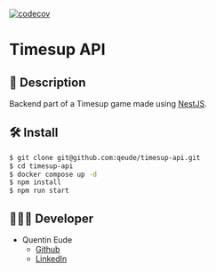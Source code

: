 [![codecov](https://codecov.io/gh/qeude/timesup-api/branch/main/graph/badge.svg?token=MAI03M8EDX)](https://codecov.io/gh/qeude/timesup-api)

# Timesup API

## 📖 Description

Backend part of a Timesup game made using [NestJS](http://nestjs.com).

## 🛠 Install

```bash
$ git clone git@github.com:qeude/timesup-api.git
$ cd timesup-api
$ docker compose up -d
$ npm install
$ npm run start
```

## 👨🏻‍💻 Developer

- Quentin Eude
  - [Github](https://github.com/qeude)
  - [LinkedIn](https://www.linkedin.com/in/quentineude/)
